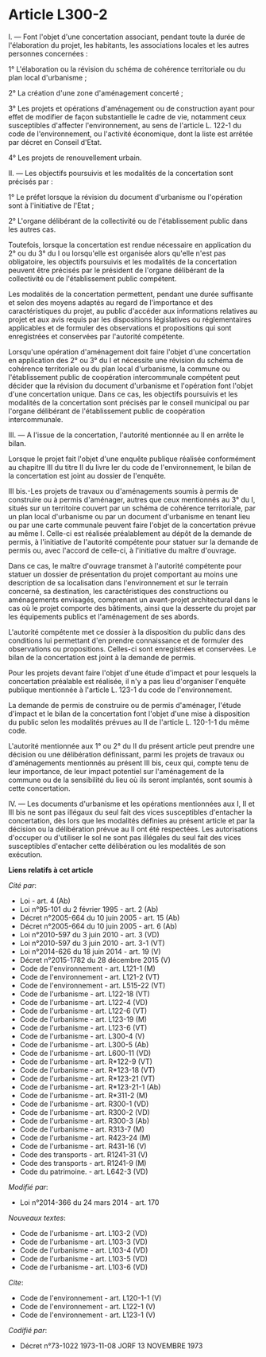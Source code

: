 # Article L300-2

I. ― Font l'objet d'une concertation associant, pendant toute la durée de l'élaboration du projet, les habitants, les
associations locales et les autres personnes concernées : 

1° L'élaboration ou la révision du schéma de cohérence territoriale ou du plan local d'urbanisme ; 

2° La création d'une zone d'aménagement concerté ; 

3° Les projets et opérations d'aménagement ou de construction ayant pour effet de modifier de façon substantielle le cadre de
vie, notamment ceux susceptibles d'affecter l'environnement, au sens de l'article L. 122-1 du code de l'environnement, ou
l'activité économique, dont la liste est arrêtée par décret en Conseil d'Etat. 

4° Les projets de renouvellement urbain. 

II. ― Les objectifs poursuivis et les modalités de la concertation sont précisés par : 

1° Le préfet lorsque la révision du document d'urbanisme ou l'opération sont à l'initiative de l'Etat ; 

2° L'organe délibérant de la collectivité ou de l'établissement public dans les autres cas. 

Toutefois, lorsque la concertation est rendue nécessaire en application du 2° ou du 3° du I ou lorsqu'elle est organisée
alors qu'elle n'est pas obligatoire, les objectifs poursuivis et les modalités de la concertation peuvent être précisés par
le président de l'organe délibérant de la collectivité ou de l'établissement public compétent. 

Les modalités de la concertation permettent, pendant une durée suffisante et selon des moyens adaptés au regard de
l'importance et des caractéristiques du projet, au public d'accéder aux informations relatives au projet et aux avis requis
par les dispositions législatives ou réglementaires applicables et de formuler des observations et propositions qui sont
enregistrées et conservées par l'autorité compétente. 

Lorsqu'une opération d'aménagement doit faire l'objet d'une concertation en application des 2° ou 3° du I et nécessite une
révision du schéma de cohérence territoriale ou du plan local d'urbanisme, la commune ou l'établissement public de
coopération intercommunale compétent peut décider que la révision du document d'urbanisme et l'opération font l'objet d'une
concertation unique. Dans ce cas, les objectifs poursuivis et les modalités de la concertation sont précisés par le conseil
municipal ou par l'organe délibérant de l'établissement public de coopération intercommunale. 

III. ― A l'issue de la concertation, l'autorité mentionnée au II en arrête le bilan. 

Lorsque le projet fait l'objet d'une enquête publique réalisée conformément au chapitre III du titre II du livre Ier du code
de l'environnement, le bilan de la concertation est joint au dossier de l'enquête. 

III bis.-Les projets de travaux ou d'aménagements soumis à permis de construire ou à permis d'aménager, autres que ceux
mentionnés au 3° du I, situés sur un territoire couvert par un schéma de cohérence territoriale, par un plan local
d'urbanisme ou par un document d'urbanisme en tenant lieu ou par une carte communale peuvent faire l'objet de la concertation
prévue au même I. Celle-ci est réalisée préalablement au dépôt de la demande de permis, à l'initiative de l'autorité
compétente pour statuer sur la demande de permis ou, avec l'accord de celle-ci, à l'initiative du maître d'ouvrage. 

Dans ce cas, le maître d'ouvrage transmet à l'autorité compétente pour statuer un dossier de présentation du projet
comportant au moins une description de sa localisation dans l'environnement et sur le terrain concerné, sa destination, les
caractéristiques des constructions ou aménagements envisagés, comprenant un avant-projet architectural dans le cas où le
projet comporte des bâtiments, ainsi que la desserte du projet par les équipements publics et l'aménagement de ses abords. 

L'autorité compétente met ce dossier à la disposition du public dans des conditions lui permettant d'en prendre connaissance
et de formuler des observations ou propositions. Celles-ci sont enregistrées et conservées. Le bilan de la concertation est
joint à la demande de permis. 

Pour les projets devant faire l'objet d'une étude d'impact et pour lesquels la concertation préalable est réalisée, il n'y a
pas lieu d'organiser l'enquête publique mentionnée à l'article L. 123-1 du code de l'environnement. 

La demande de permis de construire ou de permis d'aménager, l'étude d'impact et le bilan de la concertation font l'objet
d'une mise à disposition du public selon les modalités prévues au II de l'article L. 120-1-1 du même code. 

L'autorité mentionnée aux 1° ou 2° du II du présent article peut prendre une décision ou une délibération définissant, parmi
les projets de travaux ou d'aménagements mentionnés au présent III bis, ceux qui, compte tenu de leur importance, de leur
impact potentiel sur l'aménagement de la commune ou de la sensibilité du lieu où ils seront implantés, sont soumis à cette
concertation. 

IV. ― Les documents d'urbanisme et les opérations mentionnées aux I, II et III bis ne sont pas illégaux du seul fait des
vices susceptibles d'entacher la concertation, dès lors que les modalités définies au présent article et par la décision ou
la délibération prévue au II ont été respectées. Les autorisations d'occuper ou d'utiliser le sol ne sont pas illégales du
seul fait des vices susceptibles d'entacher cette délibération ou les modalités de son exécution.

**Liens relatifs à cet article**

_Cité par_:

  - Loi - art. 4 (Ab)
  - Loi n°95-101 du 2 février 1995 - art. 2 (Ab)
  - Décret n°2005-664 du 10 juin 2005 - art. 15 (Ab)
  - Décret n°2005-664 du 10 juin 2005 - art. 6 (Ab)
  - Loi n°2010-597 du 3 juin 2010 - art. 3 (VD)
  - Loi n°2010-597 du 3 juin 2010 - art. 3-1 (VT)
  - Loi n°2014-626 du 18 juin 2014 - art. 19 (V)
  - Décret n°2015-1782 du 28 décembre 2015 (V)
  - Code de l'environnement - art. L121-1 (M)
  - Code de l'environnement - art. L121-2 (VT)
  - Code de l'environnement - art. L515-22 (VT)
  - Code de l'urbanisme - art. L122-18 (VT)
  - Code de l'urbanisme - art. L122-4 (VD)
  - Code de l'urbanisme - art. L122-6 (VT)
  - Code de l'urbanisme - art. L123-19 (M)
  - Code de l'urbanisme - art. L123-6 (VT)
  - Code de l'urbanisme - art. L300-4 (V)
  - Code de l'urbanisme - art. L300-5 (Ab)
  - Code de l'urbanisme - art. L600-11 (VD)
  - Code de l'urbanisme - art. R*122-9 (VT)
  - Code de l'urbanisme - art. R*123-18 (VT)
  - Code de l'urbanisme - art. R*123-21 (VT)
  - Code de l'urbanisme - art. R*123-21-1 (Ab)
  - Code de l'urbanisme - art. R*311-2 (M)
  - Code de l'urbanisme - art. R300-1 (VD)
  - Code de l'urbanisme - art. R300-2 (VD)
  - Code de l'urbanisme - art. R300-3 (Ab)
  - Code de l'urbanisme - art. R313-7 (M)
  - Code de l'urbanisme - art. R423-24 (M)
  - Code de l'urbanisme - art. R431-16 (V)
  - Code des transports - art. R1241-31 (V)
  - Code des transports - art. R1241-9 (M)
  - Code du patrimoine. - art. L642-3 (VD)

_Modifié par_:

  - Loi n°2014-366 du 24 mars 2014 - art. 170

_Nouveaux textes_:

  - Code de l'urbanisme - art. L103-2 (VD)
  - Code de l'urbanisme - art. L103-3 (VD)
  - Code de l'urbanisme - art. L103-4 (VD)
  - Code de l'urbanisme - art. L103-5 (VD)
  - Code de l'urbanisme - art. L103-6 (VD)

_Cite_:

  - Code de l'environnement - art. L120-1-1 (V)
  - Code de l'environnement - art. L122-1 (V)
  - Code de l'environnement - art. L123-1 (V)

_Codifié par_:

  - Décret n°73-1022 1973-11-08 JORF 13 NOVEMBRE 1973
